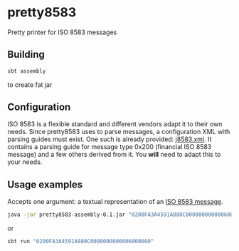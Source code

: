 # pretty8583
Pretty printer for ISO 8583 messages

## Building
```bash
sbt assembly
```
to create fat jar

## Configuration
ISO 8583 is a flexible standard and different vendors adapt it to their own needs. Since pretty8583 uses []() to parse messages, a configuration XML with parsing guides must exist. One such is already provided: [j8583.xml](../blob/master/src/main/resources/j8583.xml). It contains a parsing guide for message type 0x200 (financial ISO 8583 message) and a few others derived from it. You **will** need to adapt this to your needs.

## Usage examples
Accepts one argument: a textual representation of an [ISO 8583 message](https://en.wikipedia.org/wiki/ISO_8583).

```bash
java -jar pretty8583-assembly-0.1.jar "0200FA3A4591A880C0000000000006000000..."
```
or
```bash
sbt run "0200FA3A4591A880C0000000000006000000"
```
